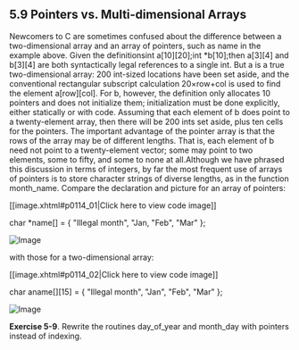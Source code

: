 ## 5.9 Pointers vs. Multi-dimensional Arrays

Newcomers to C are sometimes confused about the difference between a two-dimensional array and an array of pointers, such as name in the example above. Given the definitionsint a[10][20];int *b[10];then a[3][4] and b[3][4] are both syntactically legal references to a single int. But a is a true two-dimensional array: 200 int-sized locations have been set aside, and the conventional rectangular subscript calculation 20×row+col is used to find the element a[row][col]. For b, however, the definition only allocates 10 pointers and does not initialize them; initialization must be done explicitly, either statically or with code. Assuming that each element of b does point to a twenty-element array, then there will be 200 ints set aside, plus ten cells for the pointers. The important advantage of the pointer array is that the rows of the array may be of different lengths. That is, each element of b need not point to a twenty-element vector; some may point to two elements, some to fifty, and some to none at all.Although we have phrased this discussion in terms of integers, by far the most frequent use of arrays of pointers is to store character strings of diverse lengths, as in the function month_name. Compare the declaration and picture for an array of pointers:

[[image.xhtml#p0114_01|Click here to view code image]]

char \*name\[\] = { "Illegal month", "Jan, "Feb", "Mar" };

![Image](/C%20Programming%20Language,%202nd%20Edition%20(Brian%20W.%20Kernighan,%20Dennis%20M.%20Ritchie)%20(Z-Library)/images/114fig01.jpg)

with those for a two-dimensional array:

[[image.xhtml#p0114_02|Click here to view code image]]

char aname\[\]\[15\] = { "Illegal month", "Jan", "Feb", "Mar" };

![Image](/C%20Programming%20Language,%202nd%20Edition%20(Brian%20W.%20Kernighan,%20Dennis%20M.%20Ritchie)%20(Z-Library)/images/114fig02.jpg)

**Exercise 5-9**. Rewrite the routines day\_of\_year and month\_day with pointers instead of indexing.

